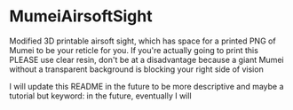 # MumeiAirsoftSight
Modified 3D printable airsoft sight, which has space for a printed PNG of Mumei to be your reticle for you. If you're actually going to print this PLEASE use clear resin, don't be at a disadvantage because a giant Mumei without a transparent background is blocking your right side of vision

I will update this README in the future to be more descriptive and maybe a tutorial but keyword: in the future, eventually I will
